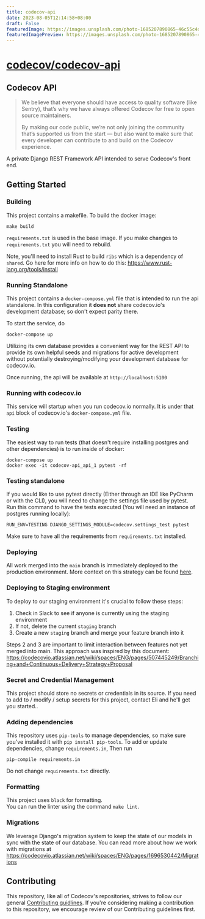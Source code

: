 ```yaml
---
title: codecov-api
date: 2023-08-05T12:14:58+08:00
draft: False
featuredImage: https://images.unsplash.com/photo-1685207890865-46c55c4d51b8?ixid=M3w0NjAwMjJ8MHwxfHJhbmRvbXx8fHx8fHx8fDE2OTEyMDg4MzR8&ixlib=rb-4.0.3
featuredImagePreview: https://images.unsplash.com/photo-1685207890865-46c55c4d51b8?ixid=M3w0NjAwMjJ8MHwxfHJhbmRvbXx8fHx8fHx8fDE2OTEyMDg4MzR8&ixlib=rb-4.0.3
---
```


# [codecov/codecov-api](https://github.com/codecov/codecov-api)

Codecov API
-----------

> We believe that everyone should have access to quality software (like Sentry), that’s why we have always offered Codecov for free to open source maintainers.
>
> By making our code public, we’re not only joining the community that’s supported us from the start — but also want to make sure that every developer can contribute to and build on the Codecov experience.

A private Django REST Framework API intended to serve Codecov's front end. 

## Getting Started

### Building

This project contains a makefile. To build the docker image:

    make build

`requirements.txt` is used in the base image. If you make changes to `requirements.txt` you will need to rebuild.

Note, you'll need to install Rust to build `ribs` which is a dependency of `shared`. Go here for more info on how to do this: https://www.rust-lang.org/tools/install

### Running Standalone

This project contains a `docker-compose.yml` file that is intended to run the api standalone. In this configuration it **does not** share codecov.io's development database; so don't expect parity there. 

To start the service, do

`docker-compose up`

Utilizing its own database provides a convenient way for the REST API to provide its own helpful seeds and migrations for active development without potentially destroying/modifying your development database for codecov.io.

Once running, the api will be available at `http://localhost:5100`

### Running with codecov.io

This service will startup when you run codecov.io normally. It is under that `api` block of codecov.io's `docker-compose.yml` file. 

### Testing

The easiest way to run tests (that doesn't require installing postgres and other dependencies) is to run inside of docker:

    docker-compose up
    docker exec -it codecov-api_api_1 pytest -rf

### Testing standalone

If you would like to use pytest directly (Either through an IDE like PyCharm or with the CLI), you will need to change the settings file used by pytest. Run this command to have the tests executed (You will need an instance of postgres running locally):

    RUN_ENV=TESTING DJANGO_SETTINGS_MODULE=codecov.settings_test pytest

Make sure to have all the requirements from `requirements.txt` installed.

### Deploying

All work merged into the `main` branch is immediately deployed to the production environment. More context on this strategy can be found [here](https://codecovio.atlassian.net/wiki/spaces/ENG/pages/507445249/Branching+and+Continuous+Delivery+Strategy+Proposal).

### Deploying to Staging environment

To deploy to our staging environment it's crucial to follow these steps:

1. Check in Slack to see if anyone is currently using the staging environment
2. If not, delete the current `staging` branch
3. Create a new `staging` branch and merge your feature branch into it

Steps 2 and 3 are important to limit interaction between features not yet merged into main. This approach was inspired by this document: https://codecovio.atlassian.net/wiki/spaces/ENG/pages/507445249/Branching+and+Continuous+Delivery+Strategy+Proposal

### Secret and Credential Management

This project should store no secrets or credentials in its source. If you need to add to / modify / setup secrets for this project, contact Eli and he'll get you started..

### Adding dependencies
This repository uses `pip-tools` to manage dependencies, so make sure you've installed it with `pip install pip-tools`. To add or update dependencies, change `requirements.in`,  Then run

```
pip-compile requirements.in
```

Do not change `requirements.txt` directly.

### Formatting

This project uses `black` for formatting.      
You can run the linter using the command `make lint`.

### Migrations

We leverage Django's migration system to keep the state of our models in sync with the state of our database. You can read more about how we work with migrations at https://codecovio.atlassian.net/wiki/spaces/ENG/pages/1696530442/Migrations

## Contributing

This repository, like all of Codecov's repositories, strives to follow our general [Contributing guidlines](https://github.com/codecov/contributing). If you're considering making a contribution to this repository, we encourage review of our Contributing guidelines first. 

